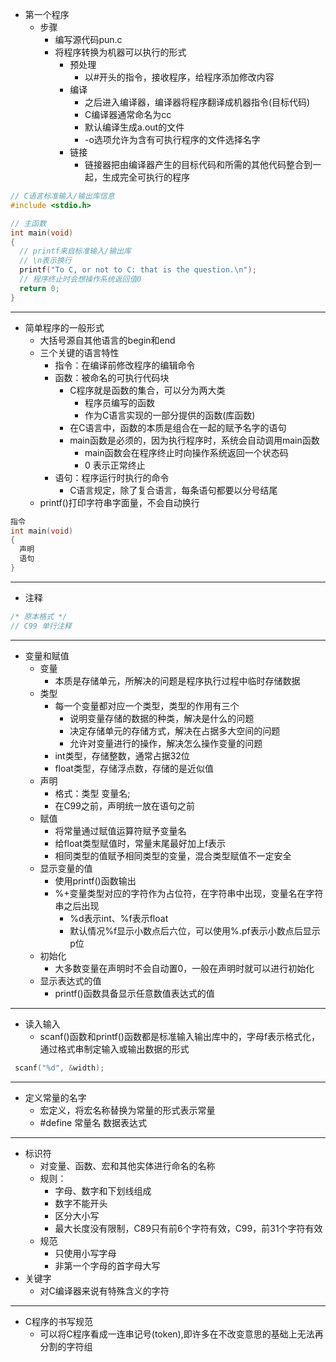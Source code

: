 - 第一个程序
  - 步骤
    - 编写源代码pun.c
    - 将程序转换为机器可以执行的形式
      - 预处理
        - 以#开头的指令，接收程序，给程序添加修改内容
      - 编译
        - 之后进入编译器，编译器将程序翻译成机器指令(目标代码)
        - C编译器通常命名为cc
        - 默认编译生成a.out的文件
        - -o选项允许为含有可执行程序的文件选择名字
      - 链接
        - 链接器把由编译器产生的目标代码和所需的其他代码整合到一起，生成完全可执行的程序
```c
// C语言标准输入/输出库信息
#include <stdio.h>

// 主函数
int main(void)
{
  // printf来自标准输入/输出库
  // \n表示换行
  printf("To C, or not to C: that is the question.\n");
  // 程序终止时会想操作系统返回值0
  return 0;
}
```
---
- 简单程序的一般形式
  - 大括号源自其他语言的begin和end
  - 三个关键的语言特性
    - 指令：在编译前修改程序的编辑命令
    - 函数：被命名的可执行代码块
      - C程序就是函数的集合，可以分为两大类
        - 程序员编写的函数
        - 作为C语言实现的一部分提供的函数(库函数)
      - 在C语言中，函数的本质是组合在一起的赋予名字的语句
      - main函数是必须的，因为执行程序时，系统会自动调用main函数
        - main函数会在程序终止时向操作系统返回一个状态码
        - 0 表示正常终止
    - 语句：程序运行时执行的命令
      - C语言规定，除了复合语言，每条语句都要以分号结尾
  - printf()打印字符串字面量，不会自动换行
```c
指令
int main(void)
{
  声明
  语句
}
```
----
- 注释
```c
/* 原本格式 */
// C99 单行注释
```
----
- 变量和赋值
  - 变量
    - 本质是存储单元，所解决的问题是程序执行过程中临时存储数据
  - 类型
    - 每一个变量都对应一个类型，类型的作用有三个
      - 说明变量存储的数据的种类，解决是什么的问题
      - 决定存储单元的存储方式，解决在占据多大空间的问题
      - 允许对变量进行的操作，解决怎么操作变量的问题
    - int类型，存储整数，通常占据32位
    - float类型，存储浮点数，存储的是近似值
  - 声明
    - 格式：类型 变量名;
    - 在C99之前，声明统一放在语句之前
  - 赋值
    - 将常量通过赋值运算符赋予变量名
    - 给float类型赋值时，常量末尾最好加上f表示
    - 相同类型的值赋予相同类型的变量，混合类型赋值不一定安全
  - 显示变量的值
    - 使用printf()函数输出
    - %+变量类型对应的字符作为占位符，在字符串中出现，变量名在字符串之后出现
      - %d表示int、%f表示float
      - 默认情况%f显示小数点后六位，可以使用%.pf表示小数点后显示p位
  - 初始化
    - 大多数变量在声明时不会自动置0，一般在声明时就可以进行初始化
  - 显示表达式的值
    - printf()函数具备显示任意数值表达式的值
----
- 读入输入
  - scanf()函数和printf()函数都是标准输入输出库中的，字母f表示格式化，通过格式串制定输入或输出数据的形式
```c
 scanf("%d", &width);
```
----
- 定义常量的名字
  - 宏定义，将宏名称替换为常量的形式表示常量
  - #define 常量名 数据表达式
----
- 标识符
  - 对变量、函数、宏和其他实体进行命名的名称
  - 规则：
    - 字母、数字和下划线组成
    - 数字不能开头
    - 区分大小写
    - 最大长度没有限制，C89只有前6个字符有效，C99，前31个字符有效
  - 规范
    - 只使用小写字母
    - 非第一个字母的首字母大写
- 关键字
  - 对C编译器来说有特殊含义的字符
----
- C程序的书写规范
  - 可以将C程序看成一连串记号(token),即许多在不改变意思的基础上无法再分割的字符组
